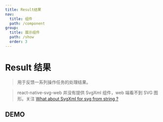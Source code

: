 ```yaml
---
title: Result结果
nav:
  title: 组件
  path: /component
group:
  title: 展示组件
  path: /show
  order: 3
---
```


# Result 结果

> 用于反馈一系列操作任务的处理结果。

> react-native-svg-web 并没有提供 SvgXml 组件，web 端看不到 SVG 图形。关注 [What about SvgXml for svg from string ?](https://github.com/bakerface/react-native-svg-web/issues/6)

## DEMO

<code defaultShowCode src="./__fixtures__/basic.tsx"></code>

<API></API>
